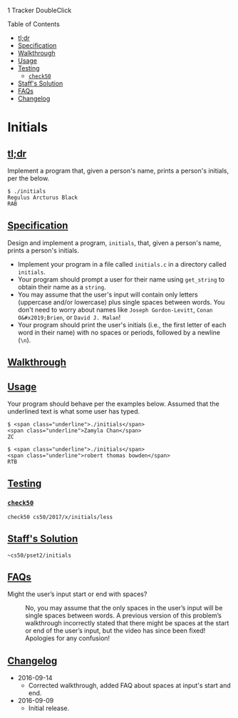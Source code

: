 1 Tracker DoubleClick

Table of Contents

* [tl;dr](https://docs.cs50.net/problems/initials/less/initials.html#tl-dr)
* [Specification](https://docs.cs50.net/problems/initials/less/initials.html#specification)
* [Walkthrough](https://docs.cs50.net/problems/initials/less/initials.html#walkthrough)
* [Usage](https://docs.cs50.net/problems/initials/less/initials.html#usage)
* [Testing](https://docs.cs50.net/problems/initials/less/initials.html#testing)
  - [`check50`](https://docs.cs50.net/problems/initials/less/initials.html#code-check50-code)
* [Staff's Solution](https://docs.cs50.net/problems/initials/less/initials.html#staff-s-solution)
* [FAQs](https://docs.cs50.net/problems/initials/less/initials.html#faqs)
* [Changelog](https://docs.cs50.net/problems/initials/less/initials.html#changelog)

# Initials

## [tl;dr](https://docs.cs50.net/problems/initials/less/initials.html#tl-dr)

Implement a program that, given a person's name, prints a person's initials, per the below.

```
$ ./initials
Regulus Arcturus Black
RAB
```

## [Specification](https://docs.cs50.net/problems/initials/less/initials.html#specification)

Design and implement a program, `initials`, that, given a person's name, prints a person's initials.

* Implement your program in a file called `initials.c` in a directory called `initials`.
* Your program should prompt a user for their name using `get_string` to obtain their name as a `string`.
* You may assume that the user's input will contain only letters (uppercase and/or lowercase) plus single spaces between words. You don't need to worry about names like `Joseph Gordon-Levitt`, `Conan O&#x2019;Brien`, or `David J. Malan`!
* Your program should print the user's initials (i.e., the first letter of each word in their name) with no spaces or periods, followed by a newline (`\n`).

## [Walkthrough](https://docs.cs50.net/problems/initials/less/initials.html#walkthrough)

## [Usage](https://docs.cs50.net/problems/initials/less/initials.html#usage)

Your program should behave per the examples below. Assumed that the underlined text is what some user has typed.

```
$ <span class="underline">./initials</span>
<span class="underline">Zamyla Chan</span>
ZC
```

```
$ <span class="underline">./initials</span>
<span class="underline">robert thomas bowden</span>
RTB
```

## [Testing](https://docs.cs50.net/problems/initials/less/initials.html#testing)

### [`check50`](https://docs.cs50.net/problems/initials/less/initials.html#code-check50-code)

```
check50 cs50/2017/x/initials/less
```

## [Staff's Solution](https://docs.cs50.net/problems/initials/less/initials.html#staff-s-solution)

```
~cs50/pset2/initials
```

## [FAQs](https://docs.cs50.net/problems/initials/less/initials.html#faqs)

<dl>
<dt>Might the user&#x2019;s input start or end with spaces?</dt>
<dd>
<p>No, you may assume that the only spaces in the user&#x2019;s input will be single spaces between words. A previous version of this problem&#x2019;s walkthrough incorrectly stated that there might be spaces at the start or end of the user&#x2019;s input, but the video has since been fixed! Apologies for any confusion!</p>
</dd>
</dl>

## [Changelog](https://docs.cs50.net/problems/initials/less/initials.html#changelog)

* 2016-09-14
  - Corrected walkthrough, added FAQ about spaces at input's start and end.
* 2016-09-09
  - Initial release.
